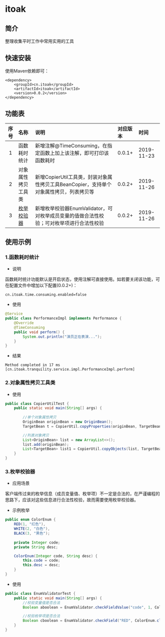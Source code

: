 # itoak

## 简介
整理收集平时工作中常用实用的工具

## 快速安装
使用Maven依赖即可：
```
<dependency>
    <groupId>cn.itoak</groupId>
    <artifactId>itoak</artifactId>
    <version>0.0.2</version>
</dependency>
```

## 功能表

|序号|名称|说明|对应版本|时间|
|:----:|:----|:----|:----|:----|
|1|函数耗时统计|新增注解@TimeConsuming，在指定函数上加上该注解，即可打印该函数耗时|0.0.1+|2019-11-23|
|2|对象属性拷贝工具类|新增CopierUtil工具类，封装对象属性拷贝工具BeanCopier，支持单个对象属性拷贝，列表拷贝等|0.0.2+|2019-11-26|
|3|[枚举校验器](https://github.com/OakWang/itoak#3%E6%9E%9A%E4%B8%BE%E6%A0%A1%E9%AA%8C%E5%99%A8)|新增枚举校验器EnumValidator，可对枚举成员变量的值做合法性校验；可对枚举项进行合法性校验|0.0.2+|2019-11-26|

## 使用示例

### 1.函数耗时统计

- 说明

函数耗时统计功能默认是开启状态，使用注解可直接使用。如若要关闭该功能，可在配置文件中增加以下配置(0.0.2+)：
```
cn.itoak.time.consuming.enabled=false
```

- 使用
```java
@Service
public class PerformanceImpl implements Performance {
    @Override
    @TimeConsuming
    public void perform() {
        System.out.println("演员正在表演...");
    }
}
```

- 结果
```
Method completed in 17 ms [cn.itoak.tranquility.service.impl.PerformanceImpl.perform]
```

### 2.对象属性拷贝工具类

- 使用
```java
public class CopierUtilTest {
    public static void main(String[] args) {
        
        //单个对象属性拷贝
        OriginBean originBean = new OriginBean();
        TargetBean t = CopierUtil.copyProperties(originBean, TargetBean.class);

        //列表对象拷贝
        List<OriginBean> list = new ArrayList<>();
        list.add(originBean);
        List<TargetBean> list1 = CopierUtil.copyObjects(list, TargetBean.class);
    }
}
```

### 3.枚举校验器

- 应用场景

客户端传过来的枚举信息（成员变量值、枚举项）不一定是合法的，在严谨编程的思路下，应该对这些信息进行合法性校验，故而需要使用枚举校验器。

- 示例枚举
```java
public enum ColorEnum {
    RED(1, "红色"),
    WHITE(2, "白色"),
    BLACK(3, "黑色");
    
    private Integer code;
    private String desc;

    ColorEnum(Integer code, String desc) {
        this.code = code;
        this.desc = desc;
    }
}
```

- 使用
```java
public class EnumValidatorTest {
    public static void main(String[] args) {
        //校验变量值是否合法
        Boolean aboolean = EnumValidator.checkFieldValue("code", 1, ColorEnum.class);//true

        //校验枚举项是否合法
        Boolean cboolean = EnumValidator.checkField("RED", ColorEnum.class);//true
    }
}
```

